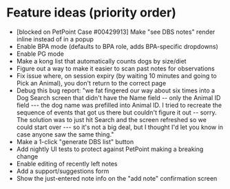 # Feature ideas (priority order)
* [blocked on PetPoint Case #00429913] Make "see DBS notes" render inline instead of in a popup
* Enable BPA mode (defaults to BPA role, adds BPA-specific dropdowns)
* Enable PG mode
* Make a kong list that automatically counts dogs by size/diet
* Figure out a way to make it easier to scan past notes for observations
* Fix issue where, on session expiry (by waiting 10 minutes and going to Pick an Animal), you don't return to the correct page
* Debug this bug report:
    "we fat fingered our way about six times into a Dog Search screen that didn't have the Name field -- only the Animal ID field --- the dog name was prefilled into Animal ID.  I tried to recreate the sequence of events that got us there but couldn't figure it out -- sorry.  The solution was to just hit Search and the screen refreshed so we could start over --- so it's not a big deal, but I thought I'd let you know in case anyone saw the same thing."
* Make a 1-click "generate DBS list" button
* Add nightly UI tests to protect against PetPoint making a breaking change
* Enable editing of recently left notes
* Add a support/suggestions form
* Show the just-entered note info on the "add note" confirmation screen
